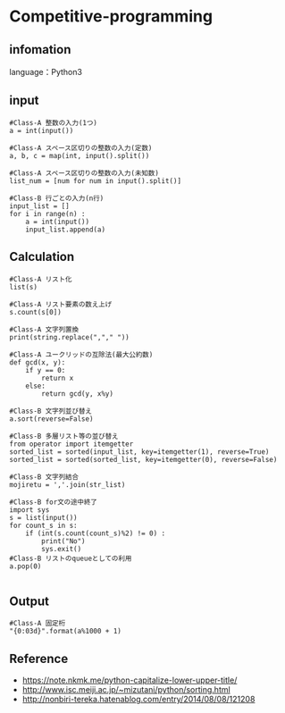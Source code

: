 # Competitive-programming

## infomation 

language：Python3

## input

```
#Class-A 整数の入力(1つ)
a = int(input())

#Class-A スペース区切りの整数の入力(定数)
a, b, c = map(int, input().split())

#Class-A スペース区切りの整数の入力(未知数)
list_num = [num for num in input().split()]

#Class-B 行ごとの入力(n行)
input_list = []
for i in range(n) :
    a = int(input())
    input_list.append(a)

```

## Calculation

```
#Class-A リスト化
list(s)

#Class-A リスト要素の数え上げ
s.count(s[0])

#Class-A 文字列置換
print(string.replace(","," "))

#Class-A ユークリッドの互除法(最大公約数)
def gcd(x, y):
    if y == 0:
        return x
    else:
        return gcd(y, x%y)

#Class-B 文字列並び替え
a.sort(reverse=False)

#Class-B 多層リスト等の並び替え
from operator import itemgetter
sorted_list = sorted(input_list, key=itemgetter(1), reverse=True)
sorted_list = sorted(sorted_list, key=itemgetter(0), reverse=False)

#Class-B 文字列結合
mojiretu = ','.join(str_list)

#Class-B for文の途中終了
import sys
s = list(input())
for count_s in s:
    if (int(s.count(count_s)%2) != 0) :
        print("No")
        sys.exit()
#Class-B リストのqueueとしての利用
a.pop(0)


```

## Output

```
#Class-A 固定桁
"{0:03d}".format(a%1000 + 1)

```


## Reference

* https://note.nkmk.me/python-capitalize-lower-upper-title/
* http://www.isc.meiji.ac.jp/~mizutani/python/sorting.html
* http://nonbiri-tereka.hatenablog.com/entry/2014/08/08/121208
